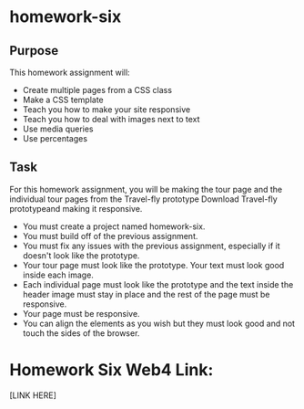 # homework-six

## Purpose

This homework assignment will:

* Create multiple pages from a CSS class 
* Make a CSS template
* Teach you how to make your site responsive
* Teach you how to deal with images next to text 
* Use media queries
* Use percentages

## Task

For this homework assignment, you will be making the tour page and the individual tour pages from the Travel-fly prototype Download Travel-fly prototypeand making it responsive.

- You must create a project named homework-six.
- You must build off of the previous assignment. 
- You must fix any issues with the previous assignment, especially if it doesn't look like the prototype. 
- Your tour page must look like the prototype. Your text must look good inside each image. 
- Each individual page must look like the prototype and the text inside the header image must stay in place and the rest of the page must be responsive. 
- Your page must be responsive. 
- You can align the elements as you wish but they must look good and not touch the sides of the browser.


# Homework Six Web4 Link:
[LINK HERE]
